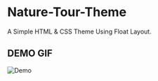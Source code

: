 # Nature-Tour-Theme

A Simple HTML &amp; CSS Theme Using Float Layout.


## DEMO GIF
![Demo](https://github.com/kmhmubin/Nature-Tour-Theme/blob/master/demo.gif)
